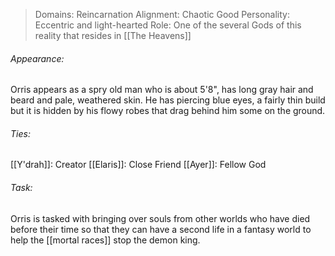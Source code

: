 > Domains: Reincarnation
> Alignment: Chaotic Good
> Personality: Eccentric and light-hearted
> Role: One of the several Gods of this reality that resides in [[The Heavens]]

###### Appearance:
Orris appears as a spry old man who is about 5'8", has long gray hair and beard and pale, weathered skin. He has piercing blue eyes, a fairly thin build but it is hidden by his flowy robes that drag behind him some on the ground.
###### Ties:
[[Y'drah]]: Creator
[[Elaris]]: Close Friend
[[Ayer]]: Fellow God
###### Task:
Orris is tasked with bringing over souls from other worlds who have died before their time so that they can have a second life in a fantasy world to help the [[mortal races]] stop the demon king.